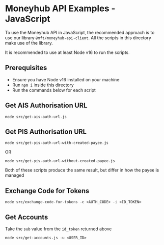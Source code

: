 # Moneyhub API Examples - JavaScript
To use the Moneyhub API in JavaScript, the recommended approach is to use our library `@mft/moneyhub-api-client`. All the scripts in this directory make use of the library.

It is recommended to use at least Node v16 to run the scripts. 

## Prerequisites
- Ensure you have Node v16 installed on your machine
- Run `npm i` inside this directory
- Run the commands below for each script

## Get AIS Authorisation URL
```shell
node src/get-ais-auth-url.js
```

## Get PIS Authorisation URL
```shell
node src/get-pis-auth-url-with-created-payee.js
```

OR 
```shell
node src/get-pis-auth-url-without-created-payee.js
```

Both of these scripts produce the same result, but differ in how the payee is managed

## Exchange Code for Tokens
```shell
node src/exchange-code-for-tokens -c <AUTH_CODE> -i <ID_TOKEN>
```

## Get Accounts
Take the `sub` value from the `id_token` returned above
```shell
node src/get-accounts.js -u <USER_ID>
```